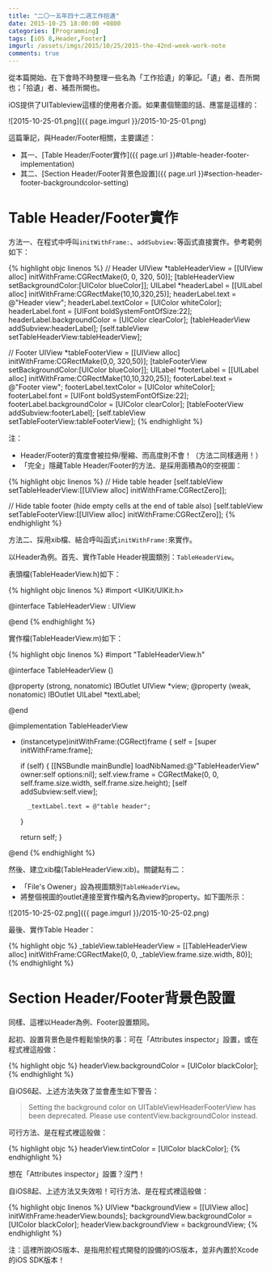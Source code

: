 ```yaml
---
title: "二〇一五年四十二週工作拾遺"
date: 2015-10-25 18:00:00 +0800
categories: [Programming]
tags: [iOS 8,Header,Footer]
imgurl: /assets/imgs/2015/10/25/2015-the-42nd-week-work-note
comments: true
---
```


從本篇開始、在下會時不時整理一些名為「工作拾遺」的筆記。「遺」者、吾所闕也；「拾遺」者、補吾所闕也。  

iOS提供了UITableview這樣的使用者介面。如果畫個簡圖的話、應當是這樣的：

![2015-10-25-01.png]({{ page.imgurl }}/2015-10-25-01.png)  

這篇筆記，與Header/Footer相關，主要講述：  

- 其一、[Table Header/Footer實作]({{ page.url }}#table-header-footer-implementation)  
- 其二、[Section Header/Footer背景色設置]({{ page.url }}#section-header-footer-backgroundcolor-setting)  

<!-- more -->  

# <a name="table-header-footer-implementation"></a>Table Header/Footer實作  

方法一、在程式中呼叫`initWithFrame:`、`addSubview:`等函式直接實作。參考範例如下：  

{% highlight objc linenos %}
// Header
UIView *tableHeaderView = [[UIView alloc] initWithFrame:CGRectMake(0, 0, 320, 50)];
[tableHeaderView setBackgroundColor:[UIColor blueColor]];
UILabel *headerLabel = [[UILabel alloc] initWithFrame:CGRectMake(10,10,320,25)];
headerLabel.text = @"Header view";
headerLabel.textColor = [UIColor whiteColor];
headerLabel.font = [UIFont boldSystemFontOfSize:22];
headerLabel.backgroundColor = [UIColor clearColor];
[tableHeaderView addSubview:headerLabel];
[self.tableView setTableHeaderView:tableHeaderView];

// Footer
UIView *tableFooterView = [[UIView alloc] initWithFrame:CGRectMake(0,0, 320,50)];
[tableFooterView setBackgroundColor:[UIColor blueColor]];
UILabel *footerLabel = [[UILabel alloc] initWithFrame:CGRectMake(10,10,320,25)];
footerLabel.text = @"Footer view";
footerLabel.textColor = [UIColor whiteColor];
footerLabel.font = [UIFont boldSystemFontOfSize:22];
footerLabel.backgroundColor = [UIColor clearColor];
[tableFooterView addSubview:footerLabel];
[self.tableView setTableFooterView:tableFooterView];
{% endhighlight %}

注：  

- Header/Footer的寬度會被拉伸/壓縮、而高度則不會！（方法二同樣適用！）  
- 「完全」隱藏Table Header/Footer的方法、是採用面積為0的空視圖：  

{% highlight objc linenos %}
// Hide table header
[self.tableView setTableHeaderView:[[UIView alloc] initWithFrame:CGRectZero]];

// Hide table footer (hide empty cells at the end of table also)
[self.tableView setTableFooterView:[[UIView alloc] initWithFrame:CGRectZero]];
{% endhighlight %}

方法二、採用xib檔、結合呼叫函式`initWithFrame:`來實作。  

以Header為例。首先、實作Table Header視圖類別：`TableHeaderView`。  

表頭檔(TableHeaderView.h)如下：  

{% highlight objc linenos %}
#import <UIKit/UIKit.h>

@interface TableHeaderView : UIView

@end
{% endhighlight %}

實作檔(TableHeaderView.m)如下：  

{% highlight objc linenos %}
#import "TableHeaderView.h"

@interface TableHeaderView ()

@property (strong, nonatomic) IBOutlet UIView *view;
@property (weak, nonatomic) IBOutlet UILabel *textLabel;

@end

@implementation TableHeaderView

- (instancetype)initWithFrame:(CGRect)frame {
    self = [super initWithFrame:frame];

    if (self) {
        [[NSBundle mainBundle] loadNibNamed:@"TableHeaderView" owner:self options:nil];
        self.view.frame = CGRectMake(0, 0, self.frame.size.width, self.frame.size.height);
        [self addSubview:self.view];
        
        _textLabel.text = @"table header";
    }
    
    return self;
}

@end
{% endhighlight %}

然後、建立xib檔(TableHeaderView.xib)。關鍵點有二：  

- 「File's Owener」設為視圖類別`TableHeaderView`。  
- 將整個視圖的outlet連接至實作檔內名為view的property。如下圖所示：  

![2015-10-25-02.png]({{ page.imgurl }}/2015-10-25-02.png)  

最後、實作Table Header：  

{% highlight objc %}
_tableView.tableHeaderView = [[TableHeaderView alloc] initWithFrame:CGRectMake(0, 0, _tableView.frame.size.width, 80)];
{% endhighlight %}

# <a name="section-header-footer-backgroundcolor-setting"></a>Section Header/Footer背景色設置  

同樣、這裡以Header為例、Footer設置類同。  

起初、設置背景色是件輕鬆愉快的事：可在「Attributes inspector」設置，或在程式裡這般做：  

{% highlight objc %}
headerView.backgroundColor = [UIColor blackColor];
{% endhighlight %}

自iOS6起、上述方法失效了並會產生如下警告：  

> Setting the background color on UITableViewHeaderFooterView has been deprecated. Please use contentView.backgroundColor instead.  

可行方法、是在程式裡這般做：  

{% highlight objc %}
headerView.tintColor = [UIColor blackColor];
{% endhighlight %}

想在「Attributes inspector」設置？沒門！  

自iOS8起、上述方法又失效啦！可行方法、是在程式裡這般做：  

{% highlight objc linenos %}
UIView *backgroundView = [[UIView alloc] initWithFrame:headerView.bounds];
backgroundView.backgroundColor = [UIColor blackColor];
headerView.backgroundView = backgroundView;
{% endhighlight %}

注：這裡所說iOS版本、是指用於程式開發的設備的iOS版本，並非內置於Xcode的iOS SDK版本！  
